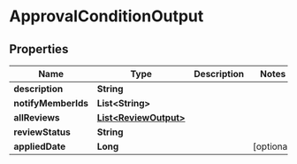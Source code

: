 

# ApprovalConditionOutput


## Properties

| Name | Type | Description | Notes |
|------------ | ------------- | ------------- | -------------|
|**description** | **String** |  |  |
|**notifyMemberIds** | **List&lt;String&gt;** |  |  |
|**allReviews** | [**List&lt;ReviewOutput&gt;**](ReviewOutput.md) |  |  |
|**reviewStatus** | **String** |  |  |
|**appliedDate** | **Long** |  |  [optional] |



